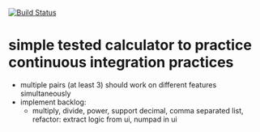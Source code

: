 [![Build Status](https://travis-ci.org/jacdevos/continuous-integration-kata.svg?branch=master)](https://travis-ci.org/jacdevos/continuous-integration-kata)

# simple tested calculator to practice continuous integration practices
- multiple pairs (at least 3) should work on different features simultaneously
- implement backlog:
  - multiply, divide, power, support decimal, comma separated list, refactor: extract logic from ui, numpad in ui
